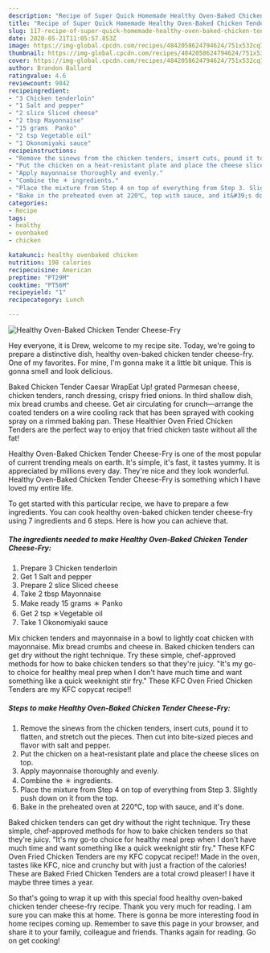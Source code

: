 ```yaml
---
description: "Recipe of Super Quick Homemade Healthy Oven-Baked Chicken Tender Cheese-Fry"
title: "Recipe of Super Quick Homemade Healthy Oven-Baked Chicken Tender Cheese-Fry"
slug: 117-recipe-of-super-quick-homemade-healthy-oven-baked-chicken-tender-cheese-fry
date: 2020-05-21T11:05:57.853Z
image: https://img-global.cpcdn.com/recipes/4842058624794624/751x532cq70/healthy-oven-baked-chicken-tender-cheese-fry-recipe-main-photo.jpg
thumbnail: https://img-global.cpcdn.com/recipes/4842058624794624/751x532cq70/healthy-oven-baked-chicken-tender-cheese-fry-recipe-main-photo.jpg
cover: https://img-global.cpcdn.com/recipes/4842058624794624/751x532cq70/healthy-oven-baked-chicken-tender-cheese-fry-recipe-main-photo.jpg
author: Brandon Ballard
ratingvalue: 4.6
reviewcount: 9042
recipeingredient:
- "3 Chicken tenderloin"
- "1 Salt and pepper"
- "2 slice Sliced cheese"
- "2 tbsp Mayonnaise"
- "15 grams  Panko"
- "2 tsp Vegetable oil"
- "1 Okonomiyaki sauce"
recipeinstructions:
- "Remove the sinews from the chicken tenders, insert cuts, pound it to flatten, and stretch out the pieces. Then cut into bite-sized pieces and flavor with salt and pepper."
- "Put the chicken on a heat-resistant plate and place the cheese slices on top."
- "Apply mayonnaise thoroughly and evenly."
- "Combine the ＊ ingredients."
- "Place the mixture from Step 4 on top of everything from Step 3. Slightly push down on it from the top."
- "Bake in the preheated oven at 220℃, top with sauce, and it&#39;s done."
categories:
- Recipe
tags:
- healthy
- ovenbaked
- chicken

katakunci: healthy ovenbaked chicken 
nutrition: 198 calories
recipecuisine: American
preptime: "PT29M"
cooktime: "PT56M"
recipeyield: "1"
recipecategory: Lunch

---
```



![Healthy Oven-Baked Chicken Tender Cheese-Fry](https://img-global.cpcdn.com/recipes/4842058624794624/751x532cq70/healthy-oven-baked-chicken-tender-cheese-fry-recipe-main-photo.jpg)

Hey everyone, it is Drew, welcome to my recipe site. Today, we're going to prepare a distinctive dish, healthy oven-baked chicken tender cheese-fry. One of my favorites. For mine, I'm gonna make it a little bit unique. This is gonna smell and look delicious.

Baked Chicken Tender Caesar WrapEat Up! grated Parmesan cheese, chicken tenders, ranch dressing, crispy fried onions. In third shallow dish, mix bread crumbs and cheese. Get air circulating for crunch—arrange the coated tenders on a wire cooling rack that has been sprayed with cooking spray on a rimmed baking pan. These Healthier Oven Fried Chicken Tenders are the perfect way to enjoy that fried chicken taste without all the fat!

Healthy Oven-Baked Chicken Tender Cheese-Fry is one of the most popular of current trending meals on earth. It's simple, it's fast, it tastes yummy. It is appreciated by millions every day. They're nice and they look wonderful. Healthy Oven-Baked Chicken Tender Cheese-Fry is something which I have loved my entire life.


To get started with this particular recipe, we have to prepare a few ingredients. You can cook healthy oven-baked chicken tender cheese-fry using 7 ingredients and 6 steps. Here is how you can achieve that.

<!--inarticleads1-->

##### The ingredients needed to make Healthy Oven-Baked Chicken Tender Cheese-Fry:

1. Prepare 3 Chicken tenderloin
1. Get 1 Salt and pepper
1. Prepare 2 slice Sliced cheese
1. Take 2 tbsp Mayonnaise
1. Make ready 15 grams ＊ Panko
1. Get 2 tsp ＊Vegetable oil
1. Take 1 Okonomiyaki sauce


Mix chicken tenders and mayonnaise in a bowl to lightly coat chicken with mayonnaise. Mix bread crumbs and cheese in. Baked chicken tenders can get dry without the right technique. Try these simple, chef-approved methods for how to bake chicken tenders so that they&#39;re juicy. &#34;It&#39;s my go-to choice for healthy meal prep when I don&#39;t have much time and want something like a quick weeknight stir fry.&#34; These KFC Oven Fried Chicken Tenders are my KFC copycat recipe!! 

<!--inarticleads2-->

##### Steps to make Healthy Oven-Baked Chicken Tender Cheese-Fry:

1. Remove the sinews from the chicken tenders, insert cuts, pound it to flatten, and stretch out the pieces. Then cut into bite-sized pieces and flavor with salt and pepper.
1. Put the chicken on a heat-resistant plate and place the cheese slices on top.
1. Apply mayonnaise thoroughly and evenly.
1. Combine the ＊ ingredients.
1. Place the mixture from Step 4 on top of everything from Step 3. Slightly push down on it from the top.
1. Bake in the preheated oven at 220℃, top with sauce, and it&#39;s done.


Baked chicken tenders can get dry without the right technique. Try these simple, chef-approved methods for how to bake chicken tenders so that they&#39;re juicy. &#34;It&#39;s my go-to choice for healthy meal prep when I don&#39;t have much time and want something like a quick weeknight stir fry.&#34; These KFC Oven Fried Chicken Tenders are my KFC copycat recipe!! Made in the oven, tastes like KFC, nice and crunchy but with just a fraction of the calories! These are Baked Fried Chicken Tenders are a total crowd pleaser! I have it maybe three times a year. 

So that's going to wrap it up with this special food healthy oven-baked chicken tender cheese-fry recipe. Thank you very much for reading. I am sure you can make this at home. There is gonna be more interesting food in home recipes coming up. Remember to save this page in your browser, and share it to your family, colleague and friends. Thanks again for reading. Go on get cooking!
